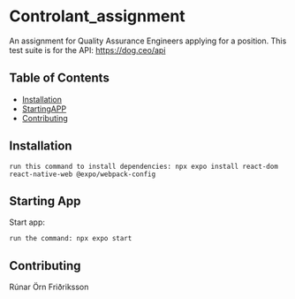 # Controlant_assignment

An assignment for Quality Assurance Engineers applying for a position.
This test suite is for the API: https://dog.ceo/api

## Table of Contents

- [Installation](#installation)
- [StartingAPP](#starting-app)
- [Contributing](#contributing)

## Installation

    run this command to install dependencies: npx expo install react-dom react-native-web @expo/webpack-config

## Starting App

Start app:

    run the command: npx expo start

## Contributing

Rúnar Örn Friðriksson
